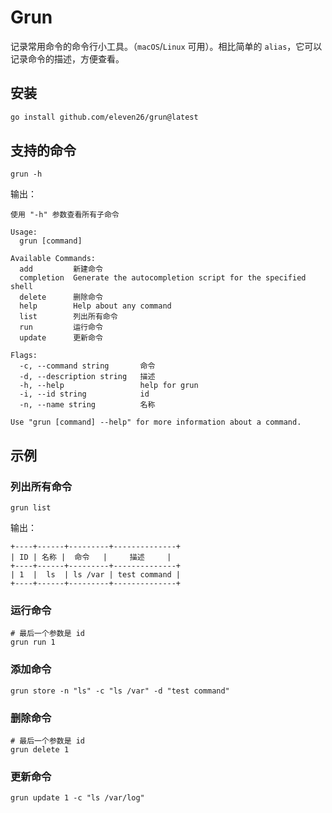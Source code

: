 # Grun

记录常用命令的命令行小工具。（`macOS`/`Linux` 可用）。相比简单的 `alias`，它可以记录命令的描述，方便查看。

## 安装

```bash
go install github.com/eleven26/grun@latest
```

## 支持的命令

```shell
grun -h
```

输出：

``` 
使用 "-h" 参数查看所有子命令

Usage:
  grun [command]

Available Commands:
  add         新建命令
  completion  Generate the autocompletion script for the specified shell
  delete      删除命令
  help        Help about any command
  list        列出所有命令
  run         运行命令
  update      更新命令

Flags:
  -c, --command string       命令
  -d, --description string   描述
  -h, --help                 help for grun
  -i, --id string            id
  -n, --name string          名称

Use "grun [command] --help" for more information about a command.
```

## 示例

### 列出所有命令

```shell
grun list
```

输出：

```
+----+------+---------+--------------+
| ID | 名称 |  命令   |     描述     |
+----+------+---------+--------------+
| 1  |  ls  | ls /var | test command |
+----+------+---------+--------------+
```

### 运行命令

```
# 最后一个参数是 id
grun run 1
```

### 添加命令

```shell
grun store -n "ls" -c "ls /var" -d "test command"
```

### 删除命令

```shell
# 最后一个参数是 id
grun delete 1
```

### 更新命令

```shell
grun update 1 -c "ls /var/log"
```
